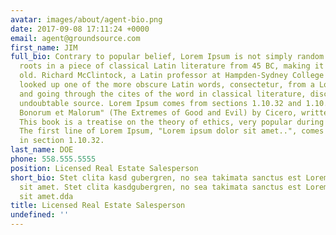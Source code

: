 ```yaml
---
avatar: images/about/agent-bio.png
date: 2017-09-08 17:11:24 +0000
email: agent@groundsource.com
first_name: JIM
full_bio: Contrary to popular belief, Lorem Ipsum is not simply random text. It has
  roots in a piece of classical Latin literature from 45 BC, making it over 2000 years
  old. Richard McClintock, a Latin professor at Hampden-Sydney College in Virginia,
  looked up one of the more obscure Latin words, consectetur, from a Lorem Ipsum passage,
  and going through the cites of the word in classical literature, discovered the
  undoubtable source. Lorem Ipsum comes from sections 1.10.32 and 1.10.33 of "de Finibus
  Bonorum et Malorum" (The Extremes of Good and Evil) by Cicero, written in 45 BC.
  This book is a treatise on the theory of ethics, very popular during the Renaissance.
  The first line of Lorem Ipsum, "Lorem ipsum dolor sit amet..", comes from a line
  in section 1.10.32.
last_name: DOE
phone: 558.555.5555
position: Licensed Real Estate Salesperson
short_bio: Stet clita kasd gubergren, no sea takimata sanctus est Lorem ipsum dolor
  sit amet. Stet clita kasdgubergren, no sea takimata sanctus est Lorem ipsum dolor
  sit amet.dda
title: Licensed Real Estate Salesperson
undefined: ''
---
```

